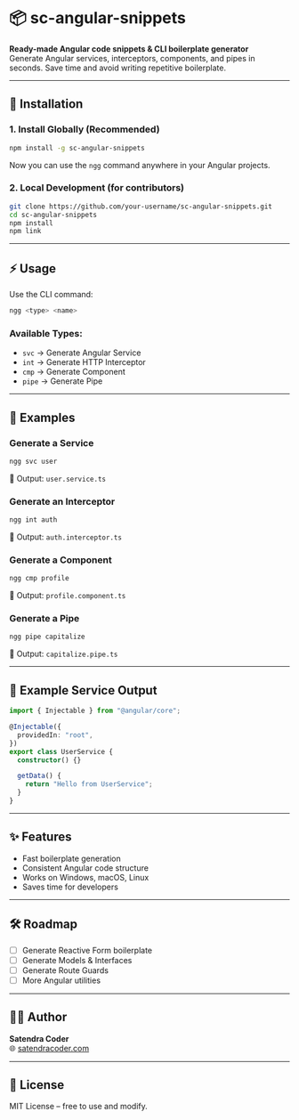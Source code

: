 # 📦 sc-angular-snippets

**Ready-made Angular code snippets & CLI boilerplate generator**  
Generate Angular services, interceptors, components, and pipes in seconds. Save time and avoid writing repetitive boilerplate.

---

## 🚀 Installation

### 1. Install Globally (Recommended)

```bash
npm install -g sc-angular-snippets
```

Now you can use the `ngg` command anywhere in your Angular projects.

### 2. Local Development (for contributors)

```bash
git clone https://github.com/your-username/sc-angular-snippets.git
cd sc-angular-snippets
npm install
npm link
```

---

## ⚡ Usage

Use the CLI command:

```bash
ngg <type> <name>
```

### Available Types:

- `svc` → Generate Angular Service
- `int` → Generate HTTP Interceptor
- `cmp` → Generate Component
- `pipe` → Generate Pipe

---

## 📝 Examples

### Generate a Service

```bash
ngg svc user
```

📂 Output: `user.service.ts`

### Generate an Interceptor

```bash
ngg int auth
```

📂 Output: `auth.interceptor.ts`

### Generate a Component

```bash
ngg cmp profile
```

📂 Output: `profile.component.ts`

### Generate a Pipe

```bash
ngg pipe capitalize
```

📂 Output: `capitalize.pipe.ts`

---

## 📂 Example Service Output

```ts
import { Injectable } from "@angular/core";

@Injectable({
  providedIn: "root",
})
export class UserService {
  constructor() {}

  getData() {
    return "Hello from UserService";
  }
}
```

---

## ✨ Features

- Fast boilerplate generation
- Consistent Angular code structure
- Works on Windows, macOS, Linux
- Saves time for developers

---

## 🛠️ Roadmap

- [ ] Generate Reactive Form boilerplate
- [ ] Generate Models & Interfaces
- [ ] Generate Route Guards
- [ ] More Angular utilities

---

## 👨‍💻 Author

**Satendra Coder**  
🌐 [satendracoder.com](https://satendracoder.com)

---

## 📜 License

MIT License – free to use and modify.

